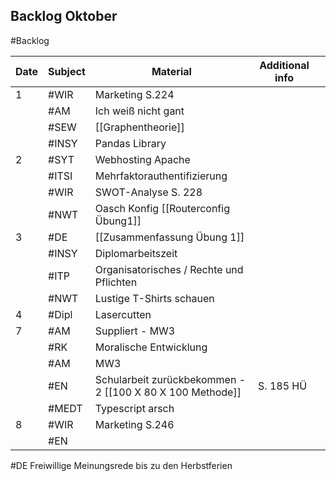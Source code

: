 ## Backlog Oktober
#Backlog

| Date | Subject | Material                                                  | Additional info |     |
| ---- | ------- | --------------------------------------------------------- | --------------- | --- |
| 1    | #WIR    | Marketing S.224                                           |                 |     |
|      | #AM     | Ich weiß nicht gant                                       |                 |     |
|      | #SEW    | [[Graphentheorie]]                                        |                 |     |
|      | #INSY   | Pandas Library                                            |                 |     |
| 2    | #SYT    | Webhosting Apache                                         |                 |     |
|      | #ITSI   | Mehrfaktorauthentifizierung                               |                 |     |
|      | #WIR    | SWOT-Analyse S. 228                                       |                 |     |
|      | #NWT    | Oasch Konfig [[Routerconfig Übung1]]                      |                 |     |
| 3    | #DE     | [[Zusammenfassung Übung 1]]                               |                 |     |
|      | #INSY   | Diplomarbeitszeit                                         |                 |     |
|      | #ITP    | Organisatorisches / Rechte und Pflichten                  |                 |     |
|      | #NWT    | Lustige T-Shirts schauen                                  |                 |     |
| 4    | #Dipl   | Lasercutten                                               |                 |     |
| 7    | #AM     | Suppliert - MW3                                           |                 |     |
|      | #RK     | Moralische Entwicklung                                    |                 |     |
|      | #AM     | MW3                                                       |                 |     |
|      | #EN     | Schularbeit zurückbekommen - 2 [[100 X 80 X 100 Methode]] | S. 185 HÜ       |     |
|      | #MEDT   | Typescript arsch                                          |                 |     |
| 8    | #WIR    | Marketing S.246                                           |                 |     |
|      | #EN     |                                                           |                 |     |
#DE Freiwillige Meinungsrede bis zu den Herbstferien